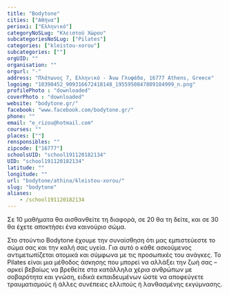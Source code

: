 ```yaml
---
title: "Bodytone"
cities: ["Αθήνα"]
perioxi: ["Ελληνικό"]
categoryNoSLug: "Κλειστού Χώρου"
subcategoriesNoSLug: ["Pilates"]
categories: ["kleistou-xorou"]
subcategories: [""]
orgUID: ""
organisation: ""
orgurl: "-"
address: "Πλάτωνος 7, Ελληνικό - Άνω Γλυφάδα, 16777 Athens, Greece"
logoimg: "10390452_909316672418148_1955950847809184999_n.png"
profilePhoto : "downloaded"
coverPhoto : "downloaded"
website: "bodytone.gr/"
facebook: "www.facebook.com/bodytone.gr/"
phone: ""
email: "e_rizou@hotmail.com"
courses: ""
places: [""]
rensponsibles: ""
zipcode: ["16777"]
schoolsUID: "school191120182134"
UID: "school191120182134"
latitude: ""
longitude: ""
url: "bodytone/athina/kleistou-xorou/"
slug: "bodytone"
aliases:
    - /school191120182134
---
```



Σε 10 μαθήματα θα αισθανθείτε τη διαφορά, σε 20 θα τη δείτε, και σε 30 θα έχετε αποκτήσει ένα καινούριο σώμα.

Στο στούντιο Bodytone έχουμε την συναίσθηση ότι μας εμπιστεύεστε το σώμα σας και την καλή σας υγεία. Για αυτό ο κάθε ασκούμενος αντιμετωπίζεται ατομικά και σύμφωνα με τις προσωπικές του ανάγκες. Το Pilates είναι μια μέθοδος άσκησης που μπορεί να αλλάξει την ζωή σας – αρκεί βεβαίως να βρεθείτε στα κατάλληλα χέρια ανθρώπων με σοβαρότητα και γνώση, ειδικά εκπαιδευμένων ώστε να αποφεύγετε τραυματισμούς ή άλλες συνέπειες ελλιπούς ή λανθασμένης εκγύμνασης.
